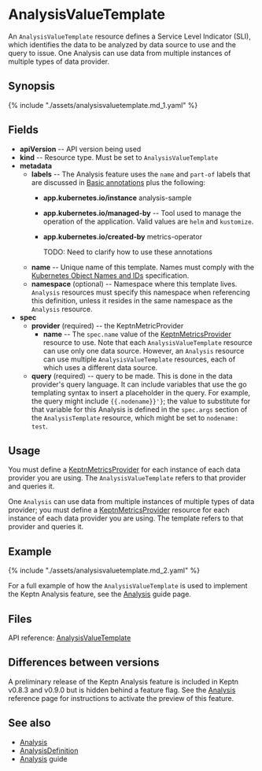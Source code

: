 # AnalysisValueTemplate

An `AnalysisValueTemplate` resource
defines a Service Level Indicator (SLI),
which identifies the data to be analyzed
by data source to use and the query to issue.
One Analysis can use data from multiple instances
of multiple types of data provider.

## Synopsis

{% include "./assets/analysisvaluetemplate.md_1.yaml" %}

## Fields

* **apiVersion** -- API version being used
* **kind** -- Resource type.
  Must be set to `AnalysisValueTemplate`
* **metadata**
  * **labels** -- The Analysis feature uses the
    `name` and `part-of` labels that are discussed in
    [Basic annotations](../../guides/integrate.md#basic-annotations)
    plus the following:
    * **app.kubernetes.io/instance** analysis-sample
    * **app.kubernetes.io/managed-by** -- Tool used to manage
      the operation of the application.
      Valid values are `helm` and `kustomize`.
    * **app.kubernetes.io/created-by** metrics-operator

      TODO: Need to clarify how to use these annotations
  * **name** -- Unique name of this template.
    Names must comply with the
    [Kubernetes Object Names and IDs](https://kubernetes.io/docs/concepts/overview/working-with-objects/names/#dns-subdomain-names)
    specification.
  * **namespace** (optional) -- Namespace where this template lives.
    `Analysis` resources must specify this namespace
    when referencing this definition,
    unless it resides in the same namespace as the `Analysis` resource.
* **spec**
  * **provider** (required) -- the KeptnMetricProvider
    * **name** -- The `spec.name` value of the
      [KeptnMetricsProvider](metricsprovider.md) resource to use.
      Note that each `AnalysisValueTemplate` resource
      can use only one data source.
      However, an `Analysis` resource
      can use multiple `AnalysisValueTemplate` resources,
      each of which uses a different data source.
  * **query** (required) -- query to be made.
    This is done in the data provider's query language.
    It can include variables that use the go templating syntax
    to insert a placeholder in the query.
    For example, the query might include `{{.nodename}}'}`;
    the value to substitute for that variable for this Analysis
    is defined in the `spec.args` section of the `AnalysisTemplate` resource,
    which might be set to `nodename: test`.

## Usage

You must define a
[KeptnMetricsProvider](metricsprovider.md)
for each instance of each data provider you are using.
The `AnalysisValueTemplate` refers to that provider and queries it.

One `Analysis` can use data from multiple instances
of multiple types of data provider;
you must define a
[KeptnMetricsProvider](metricsprovider.md)
resource for each instance of each data provider you are using.
The template refers to that provider and queries it.

## Example

{% include "./assets/analysisvaluetemplate.md_2.yaml" %}

For a full example of how the `AnalysisValueTemplate` is used
to implement the Keptn Analysis feature, see the
[Analysis](../../guides/slo.md)
guide page.

## Files

API reference:
[AnalysisValueTemplate](../api-reference/metrics/v1beta1/index.md#analysisvaluetemplate)

## Differences between versions

A preliminary release of the Keptn Analysis feature
is included in Keptn v0.8.3 and v0.9.0 but is hidden behind a feature flag.
See the
[Analysis](analysis.md#differences-between-versions)
reference page for instructions to activate the preview of this feature.

## See also

* [Analysis](analysis.md)
* [AnalysisDefinition](analysisdefinition.md)
* [Analysis](../../guides/slo.md) guide
